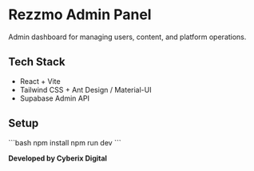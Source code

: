 # Rezzmo Admin Panel

Admin dashboard for managing users, content, and platform operations.

## Tech Stack
- React + Vite
- Tailwind CSS + Ant Design / Material-UI
- Supabase Admin API

## Setup
\`\`\`bash
npm install
npm run dev
\`\`\`

**Developed by Cyberix Digital**
